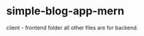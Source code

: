 # simple-blog-app-mern

client - frontend folder
all other files are for backend.

<!-- 
- login sign up page with simple auth
- mongodDB databse 
- express API [HTTP req and res]
- apex chart
- routing

- 404 error routing
- context api



-->

<!-- build
    "build": "npm i bcrypt colors nodemon morgan mongoose express dotenv cors"

 -->
<!-- vercel.json

{


  
{
  "rewrites": [
    {"source": "/(.*)", "destination": "/"}
  ]
}


this worked Get/ -------------------
{
  "version": 2,
  "builds": [
    {
      "src": "app.js", 
      "use": "@vercel/node"
    }
  ],
  "routes": [
    {
      "src": "/(.*)",
      "dest": "app.js"
    }
  ]
}



 -->